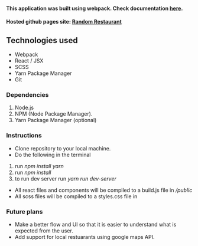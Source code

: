 #### This application was built using webpack. Check documentation [here](https://webpack.js.org/concepts/).

#### Hosted github pages site: [Random Restaurant](https://kenocathon.github.io/random_restaurant/public)

## Technologies used

- Webpack
- React / JSX
- SCSS
- Yarn Package Manager
- Git

### Dependencies

1. Node.js
2. NPM (Node Package Manager).
3. Yarn Package Manager (optional)

### Instructions

- Clone repository to your local machine.
- Do the following in the terminal

1. run _npm install yarn_
2. run _npm install_
3. to run dev server run _yarn run dev-server_

- All react files and components will be compiled to a build.js file in _/public_
- All scss files will be compiled to a styles.css file in

### Future plans

- Make a better flow and UI so that it is easier to understand what is expected from the user.
- Add support for local restuarants using google maps API.
